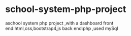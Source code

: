 # school-system-php-project
aschool system php project ,with a dashboard 
front end:html,css,bootstrap4,js
back end:php ,used mySql

